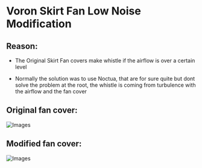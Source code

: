 # Voron Skirt Fan Low Noise Modification

## Reason:

- The Original Skirt Fan covers make whistle if the airflow is over a certain level

- Normally the solution was to use Noctua, that are for sure quite but dont solve the problem at the root, the whistle is coming from turbulence with the airflow and the fan cover

## Original fan cover: 
![Images](Original_skirt_fan_cover.png)

## Modified fan cover:
![Images](Modified_skirt_fan_cover.png)
 

